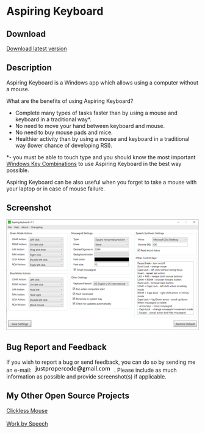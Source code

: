 # Aspiring Keyboard

## Download
[Download latest version](https://github.com/ProperCode/Aspiring-Keyboard/releases)<br/>

## Description
Aspiring Keyboard is a Windows app which allows using a computer without a mouse.

What are the benefits of using Aspiring Keyboard?
- Complete many types of tasks faster than by using a mouse and keyboard in a traditional way*.
- No need to move your hand between keyboard and mouse.
- No need to buy mouse pads and mice.
- Healthier activity than by using a mouse and keyboard in a traditional way (lower chance of developing RSI).

*- you must be able to touch type and you should know the most important [Windows Key Combinations](https://github.com/ProperCode/Aspiring-Keyboard/blob/main/other/Useful%20Windows%20Key%20Combinations.pdf) to use Aspiring Keyboard in the best way possible.

Aspiring Keyboard can be also useful when you forget to take a mouse with your laptop or in case of mouse failure.

## Screenshot

![alt text](https://raw.githubusercontent.com/ProperCode/Aspiring-Keyboard/main/other/Aspiring_Keyboard_v.1.1.jpg)

## Bug Report and Feedback
If you wish to report a bug or send feedback, you can do so by sending me an e-mail: ![alt text](https://raw.githubusercontent.com/ProperCode/clickless-mouse/master/other/images/email.jpg) .
Please include as much information as possible and provide screenshot(s) if applicable.

## My Other Open Source Projects
[Clickless Mouse](https://github.com/ProperCode/clickless-mouse)<br/><br/>
[Work by Speech](https://github.com/ProperCode/Work-by-Speech)<br/>